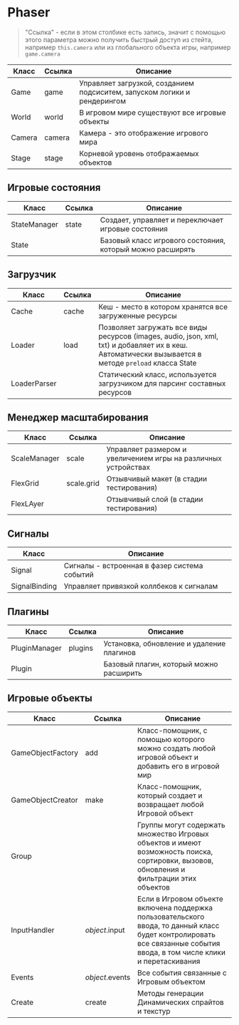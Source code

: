 # Phaser

> "Ссылка" - если в этом столбике есть запись, значит с помощью этого параметра можно получить быстрый доступ из стейта, например `this.camera` или из глобального объекта игры, например `game.camera`

| Класс | Ссылка | Описание |
| --- | --- | --- |
| Game | game | Управляет загрузкой, созданием подсиситем, запуском логики и рендерингом |
| World | world | В игровом мире существуют все игровые объекты |
| Camera | camera | Камера - это отображение игрового мира |
| Stage | stage | Корневой уровень отображаемых объектов |

## Игровые состояния

| Класс | Ссылка | Описание |
| --- | --- | --- |
| StateManager | state | Создает, управляет и переключает игровые состояния |
| State |  | Базовый класс игрового состояния, который можно расширять |

## Загрузчик

| Класс | Ссылка | Описание |
| --- | --- | --- |
| Cache | cache | Кеш - место в котором хранятся все загруженные ресурсы |
| Loader | load | Позволяет загружать все виды ресурсов (images, audio, json, xml, txt) и добавляет их в кеш. Автоматически вызывается в методе `preload` класса State |
| LoaderParser | | Статический класс, используется загрузчиком для парсинг составных ресурсов |

## Менеджер масштабирования

| Класс | Ссылка | Описание |
| --- | --- | --- |
| ScaleManager | scale | Управляет размером и увеличением игры на различных устройствах |
| FlexGrid | scale.grid | Отзывчивый макет (в стадии тестирования) |
| FlexLAyer | | Отзывчивый слой (в стадии тестирования) |

## Сигналы

| Класс | Описание |
| --- | --- |
| Signal | Сигналы - встроенная в фазер система событий |
| SignalBinding | Управляет привязкой коллбеков к сигналам |

## Плагины

| Класс | Ссылка | Описание |
| --- | --- | --- |
| PluginManager | plugins | Установка, обновление и удаление плагинов |
| Plugin |  | Базовый плагин, который можно расширить |

## Игровые объекты

| Класс | Ссылка | Описание |
| --- | --- | --- |
| GameObjectFactory | add | Класс-помощник, с помощью которого можно создать любой игровой объект и добавить его в игровой мир |
| GameObjectCreator | make | Класс-помощник, который создает и возвращает любой Игровой объект |
| Group | | Группы могут содержать множество Игровых объектов и имеют возможность поиска, сортировки, вызовов, обновления и фильтрации этих объектов |
| InputHandler | _object_.input | Если в Игровом объекте включена поддержка пользовательского ввода, то данный класс будет контролировать все связанные события ввода, в том числе клики и перетаскивания |
| Events | _object_.events | Все события связанные с Игровым объектом |
| Create | create | Методы генерации Динамических спрайтов и текстур |